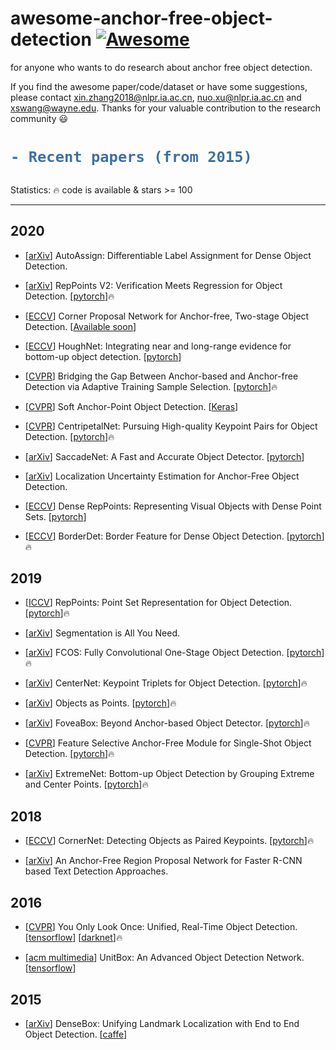 # awesome-anchor-free-object-detection [![Awesome](https://awesome.re/badge.svg)](https://awesome.re)
for anyone who wants to do research about anchor free object detection.   

If you find the awesome paper/code/dataset or have some suggestions, please contact xin.zhang2018@nlpr.ia.ac.cn, nuo.xu@nlpr.ia.ac.cn and xswang@wayne.edu. Thanks for your valuable contribution to the research community :smiley:   

<h1> 

```diff
- Recent papers (from 2015)
```

</h1>

Statistics: :fire: code is available & stars >= 100

---
## 2020
- [[arXiv](https://arxiv.org/pdf/2007.03496.pdf)] AutoAssign: Differentiable Label Assignment for Dense Object Detection.

- [[arXiv](https://arxiv.org/pdf/2007.08508.pdf)] RepPoints V2: Verification Meets Regression for Object Detection. [[pytorch](https://github.com/Scalsol/RepPointsV2)]:fire:

- [[ECCV](https://arxiv.org/pdf/2007.13816.pdf)] Corner Proposal Network for Anchor-free, Two-stage Object Detection. [[Available soon](https://github.com/Duankaiwen/CPNDet)]

- [[ECCV](https://arxiv.org/pdf/2007.02355.pdf)] HoughNet: Integrating near and long-range evidence for bottom-up object detection. [[pytorch](https://github.com/nerminsamet/houghnet)]

- [[CVPR](https://arxiv.org/pdf/1912.02424.pdf)] Bridging the Gap Between Anchor-based and Anchor-free Detection via Adaptive Training Sample Selection. [[pytorch](https://github.com/sfzhang15/ATSS)]:fire:

- [[CVPR](https://arxiv.org/pdf/1911.12448.pdf)] Soft Anchor-Point Object Detection. [[Keras](https://github.com/xuannianz/SAPD)]

- [[CVPR](https://openaccess.thecvf.com/content_CVPR_2020/papers/Dong_CentripetalNet_Pursuing_High-Quality_Keypoint_Pairs_for_Object_Detection_CVPR_2020_paper.pdf)] CentripetalNet: Pursuing High-quality Keypoint Pairs for Object Detection. [[pytorch](https://github.com/KiveeDong/CentripetalNet)]:fire:

- [[arXiv](https://arxiv.org/pdf/2003.12125.pdf)] SaccadeNet: A Fast and Accurate Object Detector. [[pytorch](https://github.com/AllenPeng0209/SaccadeNet)]

- [[arXiv](https://arxiv.org/pdf/2006.15607.pdf)] Localization Uncertainty Estimation for Anchor-Free Object Detection.

- [[ECCV](http://www.ecva.net/papers/eccv_2020/papers_ECCV/papers/123660222.pdf)] Dense RepPoints: Representing Visual Objects with Dense Point Sets. [[pytorch](https://github.com/justimyhxu/Dense-RepPoints)]

- [[ECCV](http://www.ecva.net/papers/eccv_2020/papers_ECCV/papers/123460528.pdf)] BorderDet: Border Feature for Dense Object Detection. [[pytorch](https://github.com/Megvii-BaseDetection/BorderDet)]:fire:

## 2019
- [[ICCV](https://arxiv.org/pdf/1904.11490.pdf)] RepPoints: Point Set Representation for Object Detection. [[pytorch](https://github.com/microsoft/RepPoints)]:fire:

- [[arXiv](https://arxiv.org/pdf/1904.13300v1.pdf)] Segmentation is All You Need.

- [[arXiv](https://arxiv.org/pdf/1904.01355.pdf)] FCOS: Fully Convolutional One-Stage Object Detection. [[pytorch](https://github.com/tianzhi0549/FCOS)]:fire:

- [[arXiv](https://arxiv.org/pdf/1904.08189.pdf)] CenterNet: Keypoint Triplets for Object Detection. [[pytorch](https://github.com/Duankaiwen/CenterNet)]:fire:

- [[arXiv](https://arxiv.org/pdf/1904.07850.pdf)] Objects as Points. [[pytorch](https://github.com/xingyizhou/CenterNet)]:fire:

- [[arXiv](https://arxiv.org/pdf/1904.03797v1.pdf)] FoveaBox: Beyond Anchor-based Object Detector. [[pytorch](https://github.com/taokong/FoveaBox)]:fire:

- [[CVPR](https://arxiv.org/pdf/1903.00621.pdf)] Feature Selective Anchor-Free Module for Single-Shot Object Detection. [[pytorch](https://github.com/hdjang/Feature-Selective-Anchor-Free-Module-for-Single-Shot-Object-Detection)]:fire:

- [[arXiv](https://arxiv.org/pdf/1901.08043.pdf)] ExtremeNet: Bottom-up Object Detection by Grouping Extreme and Center Points. [[pytorch](https://github.com/xingyizhou/ExtremeNet)]:fire:

## 2018
- [[ECCV](https://arxiv.org/pdf/1808.01244.pdf)] CornerNet: Detecting Objects as Paired Keypoints. [[pytorch](https://github.com/princeton-vl/CornerNet)]:fire:

- [[arXiv](https://arxiv.org/ftp/arxiv/papers/1804/1804.09003.pdf)] An Anchor-Free Region Proposal Network for Faster R-CNN based Text Detection Approaches.

## 2016
- [[CVPR](http://openaccess.thecvf.com/content_cvpr_2016/papers/Redmon_You_Only_Look_CVPR_2016_paper.pdf)] You Only Look Once: Unified, Real-Time Object Detection. [[tensorflow](https://github.com/hizhangp/yolo_tensorflow)] [[darknet](https://github.com/pjreddie/darknet)]:fire:

- [[acm multimedia](https://arxiv.org/pdf/1608.01471.pdf)] UnitBox: An Advanced Object Detection Network. [[tensorflow](https://github.com/zhimingluo/UnitBox_TF)]

## 2015
- [[arXiv](https://arxiv.org/pdf/1509.04874.pdf)] DenseBox: Unifying Landmark Localization with End to End Object Detection. [[caffe](https://github.com/yangyi02/densebox)]
